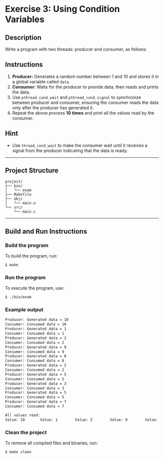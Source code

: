 # Exercise 3: Using Condition Variables

## Description
Write a program with two threads: producer and consumer, as follows:

## Instructions
1. **Producer:** Generates a random number between 1 and 10 and stores it in a global variable called `data`.
2. **Consumer:** Waits for the producer to provide data, then reads and prints the data.
3. Use `pthread_cond_wait` and `pthread_cond_signal` to synchronize between producer and consumer, ensuring the consumer reads the data only after the producer has generated it.
4. Repeat the above process **10 times** and print all the values read by the consumer.

## Hint
- Use `thread_cond_wait` to make the consumer wait until it receives a signal from the producer indicating that the data is ready.

---

## Project Structure
```
project/
├── bin/         
│   └── exam
├── Makefile   
├── obj/         
│   └── main.o
└── src/         
    └── main.c
```
---

## Build and Run Instructions

### Build the program
To build the program, run:
```bash
$ make
```

### Run the program
To execute the program, use:
```bash
$ ./bin/exam
```

### Example output
```bash
Producer: Generated data = 10
Consumer: Consumed data = 10
Producer: Generated data = 1
Consumer: Consumed data = 1
Producer: Generated data = 2
Consumer: Consumed data = 2
Producer: Generated data = 9
Consumer: Consumed data = 9
Producer: Generated data = 8
Consumer: Consumed data = 8
Producer: Generated data = 2
Consumer: Consumed data = 2
Producer: Generated data = 5
Consumer: Consumed data = 5
Producer: Generated data = 3
Consumer: Consumed data = 3
Producer: Generated data = 5
Consumer: Consumed data = 5
Producer: Generated data = 7
Consumer: Consumed data = 7

All values read:
Value: 10       Value: 1        Value: 2        Value: 9        Value: 8        Value: 2        Value: 5        Value: 3        Value: 5        Value: 7
```

### Clean the project
To remove all compiled files and binaries, run:
```bash
$ make clean
```